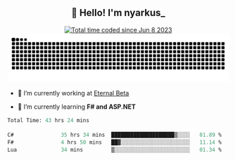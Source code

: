 <h2 align="center">👋 Hello! I'm nyarkus_</h2>
<p align="center">
  <a href="https://wakatime.com/@8f9aa332-6725-4e00-a5d9-b2317a4b74a6">
    <img src="https://wakatime.com/badge/user/8f9aa332-6725-4e00-a5d9-b2317a4b74a6.svg" alt="Total time coded since Jun 8 2023" />
  </a>
  <br>
  <img src = "https://github.com/nyarkus/nyarkus/blob/output/github-snake-dark.svg">
</p>

- 🔭 I’m currently working at [Eternal Beta](https://github.com/Kacianoki/Eternal-Beta)
<!--- 💬 Ask me about **nothing :<**-->
- 🌱 I’m currently learning **F# and ASP.NET**

<!--START_SECTION:waka-->

```fs
Total Time: 43 hrs 24 mins

C#               35 hrs 34 mins  ████████████████████▒░░░░   81.89 %
F#               4 hrs 50 mins   ██▓░░░░░░░░░░░░░░░░░░░░░░   11.14 %
Lua              34 mins         ▒░░░░░░░░░░░░░░░░░░░░░░░░   01.34 %
```

<!--END_SECTION:waka-->
